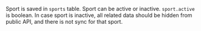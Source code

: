 Sport is saved in `sports` table.
Sport can be active or inactive. `sport.active` is boolean.
In case sport is inactive, all related data should be hidden from public API, and there is not sync for that sport.
